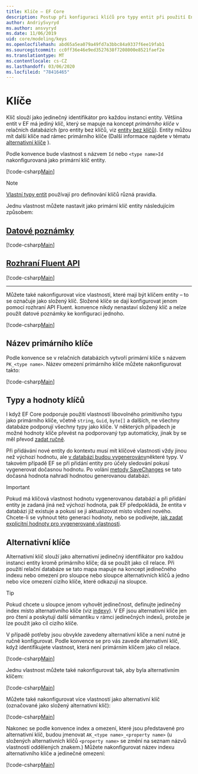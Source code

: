 ```yaml
---
title: Klíče – EF Core
description: Postup při konfiguraci klíčů pro typy entit při použití Entity Framework Core
author: AndriySvyryd
ms.author: ansvyryd
ms.date: 11/06/2019
uid: core/modeling/keys
ms.openlocfilehash: abd65a5ea079a49fd7a3bbc84a9337f6ee19fab1
ms.sourcegitcommit: cc0ff36e46e9ed3527638f7208000e8521faef2e
ms.translationtype: MT
ms.contentlocale: cs-CZ
ms.lasthandoff: 03/06/2020
ms.locfileid: "78416465"
---
```

# <a name="keys"></a>Klíče

Klíč slouží jako jedinečný identifikátor pro každou instanci entity. Většina entit v EF má jediný klíč, který se mapuje na koncept *primárního klíče* v relačních databázích (pro entity bez klíčů, viz [entity bez klíčů](xref:core/modeling/keyless-entity-types)). Entity můžou mít další klíče nad rámec primárního klíče (Další informace najdete v tématu [alternativní klíče](#alternate-keys) ).

Podle konvence bude vlastnost s názvem `Id` nebo `<type name>Id` nakonfigurovaná jako primární klíč entity.

[!code-csharp[Main](../../../samples/core/Modeling/Conventions/KeyId.cs?name=KeyId&highlight=3,11)]

> [!NOTE]
> [Vlastní typy entit](xref:core/modeling/owned-entities) používají pro definování klíčů různá pravidla.

Jednu vlastnost můžete nastavit jako primární klíč entity následujícím způsobem:

## <a name="data-annotations"></a>[Datové poznámky](#tab/data-annotations)

[!code-csharp[Main](../../../samples/core/Modeling/DataAnnotations/KeySingle.cs?name=KeySingle&highlight=3)]

## <a name="fluent-api"></a>[Rozhraní Fluent API](#tab/fluent-api)

[!code-csharp[Main](../../../samples/core/Modeling/FluentAPI/KeySingle.cs?name=KeySingle&highlight=4)]

***

Můžete také nakonfigurovat více vlastností, které mají být klíčem entity – to se označuje jako složený klíč. Složené klíče se dají konfigurovat jenom pomocí rozhraní API Fluent. konvence nikdy nenastaví složený klíč a nelze použít datové poznámky ke konfiguraci jednoho.

[!code-csharp[Main](../../../samples/core/Modeling/FluentAPI/KeyComposite.cs?name=KeyComposite&highlight=4)]

## <a name="primary-key-name"></a>Název primárního klíče

Podle konvence se v relačních databázích vytvoří primární klíče s názvem `PK_<type name>`. Název omezení primárního klíče můžete nakonfigurovat takto:

[!code-csharp[Main](../../../samples/core/Modeling/FluentAPI/KeyName.cs?name=KeyName&highlight=5)]

## <a name="key-types-and-values"></a>Typy a hodnoty klíčů

I když EF Core podporuje použití vlastností libovolného primitivního typu jako primárního klíče, včetně `string`, `Guid`, `byte[]` a dalších, ne všechny databáze podporují všechny typy jako klíče. V některých případech je možné hodnoty klíče převést na podporovaný typ automaticky, jinak by se měl převod [zadat ručně](xref:core/modeling/value-conversions).

Při přidávání nové entity do kontextu musí mít klíčové vlastnosti vždy jinou než výchozí hodnotu, ale [v databázi budou vygenerovány](xref:core/modeling/generated-properties)některé typy. V takovém případě EF se při přidání entity pro účely sledování pokusí vygenerovat dočasnou hodnotu. Po volání [metody SaveChanges](/dotnet/api/Microsoft.EntityFrameworkCore.DbContext.SaveChanges) se tato dočasná hodnota nahradí hodnotou generovanou databází.

> [!Important]
> Pokud má klíčová vlastnost hodnotu vygenerovanou databází a při přidání entity je zadaná jiná než výchozí hodnota, pak EF předpokládá, že entita v databázi již existuje a pokusí se ji aktualizovat místo vložení nového. Chcete-li se vyhnout této generaci hodnoty, nebo se podívejte, [jak zadat explicitní hodnoty pro vygenerované vlastnosti](../saving/explicit-values-generated-properties.md).

## <a name="alternate-keys"></a>Alternativní klíče

Alternativní klíč slouží jako alternativní jedinečný identifikátor pro každou instanci entity kromě primárního klíče; dá se použít jako cíl relace. Při použití relační databáze se tato mapa mapuje na koncept jedinečného indexu nebo omezení pro sloupce nebo sloupce alternativních klíčů a jedno nebo více omezení cizího klíče, které odkazují na sloupce.

> [!TIP]
> Pokud chcete u sloupce jenom vyhovět jedinečnost, definujte jedinečný index místo alternativního klíče (viz [indexy](indexes.md)). V EF jsou alternativní klíče jen pro čtení a poskytují další sémantiku v rámci jedinečných indexů, protože je lze použít jako cíl cizího klíče.

V případě potřeby jsou obvykle zavedeny alternativní klíče a není nutné je ručně konfigurovat. Podle konvence se pro vás zavede alternativní klíč, když identifikujete vlastnost, která není primárním klíčem jako cíl relace.

[!code-csharp[Main](../../../samples/core/Modeling/Conventions/AlternateKey.cs?name=AlternateKey&highlight=12)]

Jednu vlastnost můžete také nakonfigurovat tak, aby byla alternativním klíčem:

[!code-csharp[Main](../../../samples/core/Modeling/FluentAPI/AlternateKeySingle.cs?name=AlternateKeySingle&highlight=4)]

Můžete také nakonfigurovat více vlastností jako alternativní klíč (označované jako složený alternativní klíč):

[!code-csharp[Main](../../../samples/core/Modeling/FluentAPI/AlternateKeyComposite.cs?name=AlternateKeyComposite&highlight=4)]

Nakonec se podle konvence index a omezení, které jsou představené pro alternativní klíč, budou jmenovat `AK_<type name>_<property name>` (u složených alternativních klíčů `<property name>` se změní na seznam názvů vlastností oddělených znakem.) Můžete nakonfigurovat název indexu alternativního klíče a jedinečné omezení:

[!code-csharp[Main](../../../samples/core/Modeling/FluentAPI/AlternateKeyName.cs?name=AlternateKeyName&highlight=5)]
